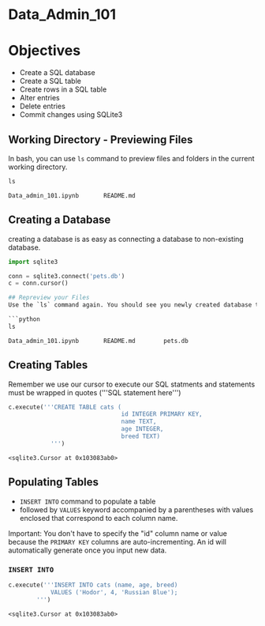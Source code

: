 # Data_Admin_101

# Objectives
- Create a SQL database 
- Create a SQL table 
- Create rows in a SQL table 
- Alter entries 
- Delete entries 
- Commit changes using SQLite3

## Working Directory - Previewing Files
In bash, you can use `ls` command to preview files and folders in the current working directory. 

```python
ls
```

    Data_admin_101.ipynb       README.md 

## Creating a Database
creating a database is as easy as connecting a database to non-existing database. 

```python
import sqlite3

conn = sqlite3.connect('pets.db')
c = conn.cursor()

## Repreview your Files 
Use the `ls` command again. You should see you newly created database there.

```python
ls
```
    Data_admin_101.ipynb       README.md        pets.db
    
## Creating Tables 
Remember we use our cursor to execute our SQL statments and statements must be wrapped in quotes ('''SQL statement here''') 

```python
c.execute('''CREATE TABLE cats (
                                id INTEGER PRIMARY KEY, 
                                name TEXT,
                                age INTEGER,
                                breed TEXT)
            ''')
```
    <sqlite3.Cursor at 0x103083ab0>
    
## Populating Tables 
- `INSERT INTO` command to populate a table
- followed by `VALUES` keyword accompanied by a parentheses with values enclosed that correspond to each column name. 

Important: You don't have to specify the "id" column name or value because the `PRIMARY KEY` columns are auto-incrementing. An id will automatically generate once you input new data. 

### `INSERT INTO`
```python
c.execute('''INSERT INTO cats (name, age, breed)
            VALUES ('Hodor', 4, 'Russian Blue');
        ''')
```
    <sqlite3.Cursor at 0x103083ab0>

